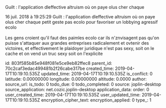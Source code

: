 Guilt : l\'application dleffective altruism où on paye olus cher chaque

16 juil. 2018 à 19:25:29
Guilt : l\'application dleffective altruism où on paye olus cher chaque
petit geste pas ecolo pour favoriser un lobbying agressif ecolo\
\
Les gens croient qu\'il faut des paimles ecolo car ils n\'znvisagent pas
qu\'on puisse s\'attaquer aux grandes entreprises radicalement et
ovtenir des victoires, et effectivement le plaidoyer juridique n\'est
pas sexy, soit on le cache et on vend un truc sexy soit on l\'explicite


id: 803f585b85e948f081e5ce9eb82ffec8
parent_id: 70c2caf3edac499481b2f26cabe317be
created_time: 2019-04-17T10:19:10.535Z
updated_time: 2019-04-17T10:19:10.535Z
is_conflict: 0
latitude: 0.00000000
longitude: 0.00000000
altitude: 0.0000
author: 
source_url: 
is_todo: 0
todo_due: 0
todo_completed: 0
source: joplin-desktop
source_application: net.cozic.joplin-desktop
application_data: 
order: 0
user_created_time: 2019-04-17T10:19:10.535Z
user_updated_time: 2019-04-17T10:19:10.535Z
encryption_cipher_text: 
encryption_applied: 0
type_: 1
